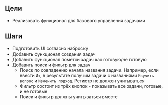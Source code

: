 ## Цели
- Реализовать функционал для базового управления задачами
## Шаги
- Подготовить UI согласно наброску
- Добавить функционал создания задач
- Добавить функционал пометки задач как готовую/не готовую
- Добавить поиск и фильтр для задач
	- Поиск по совпадению начала названия задачи. Например, если ввести `Из`, в результате получим задачи с названиями `Изучить вопрос` и `Изменить подход`. Регистр не должен учитываться
	- Фильтр состоит из трёх кнопок - показывать все задачи, готовые, и не готовые
	- Поиск и фильтр должны учитываться вместе